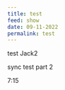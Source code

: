```yaml
---
title: test
feed: show
date: 09-11-2022
permalink: test
---
```


test Jack2

sync test part 2

7:15
